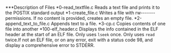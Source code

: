 ***Description of Files
*0-read_textfile.c
Reads a text file and prints it to the POSTIX standard output
*1-create_file.c
Writes a file with rw------- permissions. If no content is provided, creates an empty file.
*2-append_text_to_file.c
Appends text to a file.
*3-cp.c
Copies contents of one file into another
*100-elf_header.c
Displays the info contained in the ELF header at the start of an ELF file. Only uses ``lseek`` once. Only uses ``read`` twice.If not an ELF file, or on any error, exit with a status code 98, and display a comprehensive error to STDERR.
